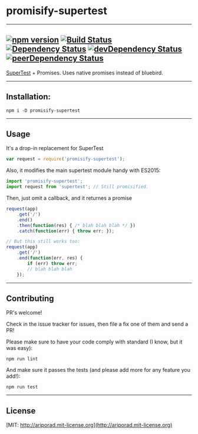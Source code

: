 # promisify-supertest
---
[![npm version](https://badge.fury.io/js/promisify-supertest.svg)](http://badge.fury.io/js/promisify-supertest) [![Build Status](https://travis-ci.org/ariporad/promisify-supertest.svg)](https://travis-ci.org/ariporad/promisify-supertest) [![Dependency Status](https://david-dm.org/ariporad/promisify-supertest.svg)](https://david-dm.org/ariporad/promisify-supertest) [![devDependency Status](https://david-dm.org/ariporad/promisify-supertest/dev-status.svg)](https://david-dm.org/ariporad/promisify-supertest#info=devDependencies) [![peerDependency Status](https://david-dm.org/ariporad/promisify-supertest/peer-status.svg)](https://david-dm.org/ariporad/promisify-supertest#info=peerDependencies)
---
[SuperTest](npm.im/supertest) + Promises. Uses native promises instead of
bluebird.

---

## Installation:

    npm i -D promisify-supertest

---

## Usage

It's a drop-in replacement for SuperTest

```javascript
var request = require('promisify-supertest'); 
```

Also, it modifies the main supertest module handy with ES2015:

```javascript
import 'promisify-supertest';
import request from 'supertest'; // Still promisified.
```

Then, just omit a callback, and it returnes a promise
```javascript
request(app)
	.get('/')
	.end()
	.then(function(res) { /* blah blah blah */ })
	.catch(function(err) { throw err; });

// But this still works too:
request(app)
	.get('/')
	.end(function(err, res) {
		if (err) throw err;
		// blah blah blah
	});
```

---

## Contributing

PR's welcome! 

Check in the issue tracker for issues, then file a fix one of them and send a PR! 

Please make sure to have your code comply with standard (I know, but it was easy):

    npm run lint


And make sure it passes the tests (and please add more for any feature you add!):

    npm run test

---

## License

[MIT: http://ariporad.mit-license.org](http://ariporad.mit-license.org)

